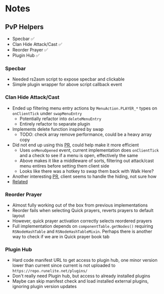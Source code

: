 # Notes

## PvP Helpers

- Specbar ✅
- Clan Hide Attack/Cast ✅
- Reorder Prayer ✅
- Plugin Hub ✅

### Specbar

- Needed rs2asm script to expose specbar and clickable
- Simple plugin wrapper for above script callback event

### Clan Hide Attack/Cast

- Ended up filtering menu entry actions by `MenuAction.PLAYER_*` types on `onClientTick` under `swapMenuEntry`
  - Potentially refactor into `deleteMenuEntry`
  - Entirely refactor to separate plugin
- Implements delete function inspired by swap
  - TODO: check array remove performance, could be a heavy array copy
- Did not end up using this [PR](https://github.com/open-osrs/runelite/pull/900), could help make it more efficient
  - Uses `onMenuOpened` event, current implementation does `onClientTick` and a check to see if a menu is open, effectively the same
  - Above makes it like a middleware of sorts, filtering out attack/cast menu entires before setting them client side
  - Looks like there was a hotkey to swap them back with Walk Here?
- Another interesting [PR](https://github.com/open-osrs/runelite/pull/2916/files), client seems to handle the hiding, not sure how
- [Related](https://github.com/open-osrs/runelite/pull/2300/files)

### Reorder Prayer

- Almost fully working out of the box from previous implementations
- Reorder fails when selecting Quick prayers, reverts prayers to default layout
- However, quick prayer activation correctly selects reordered prayers
- Full implementation depends on `componentTable.getNodes()` requiring `RSNodeHashTable` and `RSNodeHashTableMixin`. Perhaps there is another way to check if we are in Quick prayer book tab

### Plugin Hub

- Hard code manifest URL to get access to plugin hub, one minor version lower than current since current is not uploaded to `https://repo.runelite.net/plugins/`
- Don't really need Plugin hub, but access to already installed plugins
- Maybe can skip manifest check and load installed external plugins, ignoring plugin version updates
